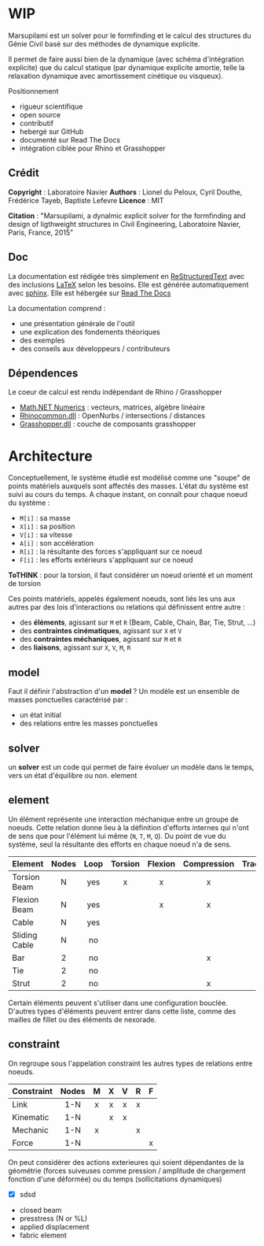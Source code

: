 # WIP

Marsupilami est un solver pour le formfinding et le calcul des structures du Génie Civil basé sur des méthodes de dynamique explicite.

Il permet de faire aussi bien de la dynamique (avec schéma d'intégration explicite) que du calcul statique (par dynamique explicite amortie, telle la relaxation dynamique avec amortissement cinétique ou visqueux).

Positionnement

- rigueur scientifique
- open source
- contributif
- hebergé sur GitHub
- documenté sur Read The Docs
- intégration ciblée pour Rhino et Grasshopper

## Crédit

**Copyright** : Laboratoire Navier
**Authors** : Lionel du Peloux, Cyril Douthe, Frédérice Tayeb, Baptiste Lefevre
**Licence** : MIT

**Citation** : "Marsupilami, a dynalmic explicit solver for the formfinding and design of ligthweight structures in Civil Engineering, Laboratoire Navier, Paris, France, 2015"


## Doc

La documentation est rédigée très simplement en [ReStructuredText](https://fr.wikipedia.org/wiki/ReStructuredText) avec des inclusions [LaTeX](https://fr.wikipedia.org/wiki/LaTeX) selon les besoins. Elle est générée automatiquement avec [sphinx](http://sphinx-doc.org/). Elle est hébergée sur [Read The Docs](https://readthedocs.org/)

La documentation comprend :

- une présentation générale de l'outil
- une explication des fondements théoriques
- des exemples
- des conseils aux développeurs / contributeurs

## Dépendences

Le coeur de calcul est rendu indépendant de Rhino / Grasshopper

- [Math.NET Numerics](http://numerics.mathdotnet.com/) : vecteurs, matrices, algèbre linéaire
- [Rhinocommon.dll](http://developer.rhino3d.com/guides/rhinocommon/what_is_rhinocommon/) : OpenNurbs / intersections / distances
- [Grasshopper.dll](http://www.grasshopper3d.com/) : couche de composants grasshopper

# Architecture

Conceptuellement, le système étudié est modélisé comme une "soupe" de points matériels auxquels sont affectés des masses. L'état du système est suivi au cours du temps. A chaque instant, on connaît pour chaque noeud du système :

- `M[i]` : sa masse
- `X[i]` : sa position
- `V[i]` : sa vitesse
- `A[i]` : son accélération
- `R[i]` : la résultante des forces s'appliquant sur ce noeud
- `F[i]` : les efforts extérieurs s'appliquant sur ce noeud

**ToTHINK** : pour la torsion, il faut considérer un noeud orienté et un moment de torsion

Ces points matériels, appelés également noeuds, sont liés les uns aux autres par des lois d'interactions ou relations qui définissent entre autre :

- des **éléments**, agissant sur `M` et `R` (Beam, Cable, Chain, Bar, Tie, Strut, ...)
- des **contraintes cinématiques**, agissant sur `X` et `V`
- des **contraintes méchaniques**, agissant sur `M` et `R`
- des **liaisons**, agissant sur `X`, `V`, `M`, `R`


## model

Faut il définir l'abstraction d'un **model** ? Un modèle est un ensemble de masses ponctuelles caractérisé par :

- un état initial
- des relations entre les masses ponctuelles

## solver

un **solver** est un code qui permet de faire évoluer un modèle dans le temps, vers un état d'équilibre ou non.
element

## element

Un élément représente une interaction méchanique entre un groupe de noeuds. Cette relation donne lieu à la définition d'efforts internes qui n'ont de sens que pour l'élément lui même (`N`, `T`, `M`, `Q`). Du point de vue du système, seul la résultante des efforts en chaque noeud n'a de sens.

| Element       | Nodes |	Loop | Torsion | Flexion | Compression | Traction |
| ------------- | :---: | :--: | :-----: | :-----: | :---------: | :------: |
| Torsion Beam  | N     | yes  | x       | x       | x           | x        |
| Flexion Beam  | N     | yes  |         | x       | x           | x        |
| Cable         | N     | yes  |         |         |             | x        |
| Sliding Cable | N     | no   |         |         |             | x        |
| Bar           | 2     | no   |         |         | x           | x        |
| Tie           | 2     | no   |         |         |             | x        |
| Strut         | 2     | no   |         |         | x           |          ||

Certain éléments peuvent s'utiliser dans une configuration bouclée. D'autres types d'éléments peuvent entrer dans cette liste, comme des mailles de fillet ou des éléments de nexorade.

## constraint

On regroupe sous l'appelation constraint les autres types de relations entre noeuds.

| Constraint    |  Nodes |  M  |  X  |  V  |  R  |  F  |
| ------------- | :----: | :-: | :-: | :-: | :-: | :-: |
| Link          | 1-N    | x   | x   | x   | x   |     |
| Kinematic     | 1-N    |     | x   | x   |     |     |
| Mechanic      | 1-N    | x   |     |     | x   |     |
| Force         | 1-N    |     |     |     |     | x   ||

On peut considérer des actions exterieures qui soient dépendantes de la géométrie (forces suiveuses comme pression / amplitude de chargement fonction d'une déformée) ou du temps (sollicitations dynamiques)

- [x] sdsd

- closed beam
- presstress (N or %L)
- applied displacement
- fabric element
